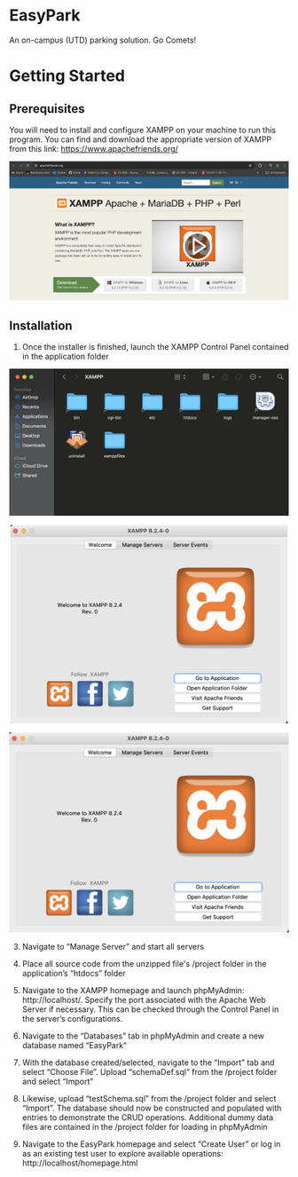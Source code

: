 # EasyPark
An on-campus (UTD) parking solution. Go Comets!

# Getting Started 
## Prerequisites 

You will need to install and configure XAMPP on your machine to run this program. You can find and download the appropriate version of XAMPP from this link: https://www.apachefriends.org/

![xampp](data/xampp.png)

## Installation 

1. Once the installer is finished, launch the XAMPP Control Panel contained in the application folder 

![folder](data/app_folder.png)

<p align="center">
  <img src="data/launch_xampp.png" width="500"/>
</p>

![launch](data/launch_xampp.png)

3. Navigate to “Manage Server” and start all servers 

4. Place all source code from the unzipped file's /project folder in the application’s “htdocs” folder 

5. Navigate to the XAMPP homepage and launch phpMyAdmin: http://localhost/.
Specify the port associated with the Apache Web Server if necessary. This can be checked through the Control Panel in the server’s configurations.

6. Navigate to the “Databases” tab in phpMyAdmin and create a new database named “EasyPark”

7. With the database created/selected, navigate to the “Import” tab and select “Choose File”. Upload “schemaDef.sql” from the /project folder and select “Import”

8. Likewise, upload “testSchema.sql” from the /project folder and select “Import”. The database should now be constructed and populated with entries to demonstrate the CRUD operations. Additional dummy data files are contained in the /project folder for loading in phpMyAdmin

9. Navigate to the EasyPark homepage and select “Create User” or log in as an existing test user to explore available operations: http://localhost/homepage.html
